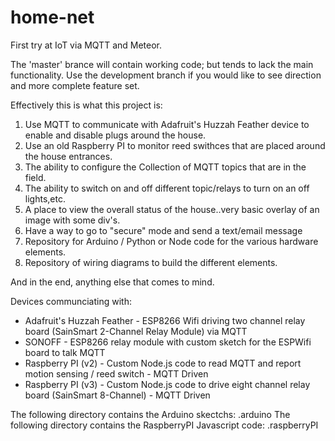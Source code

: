 # home-net
First try at IoT via MQTT and Meteor.

The 'master' brance will contain working code; but tends to lack the main functionality.  Use the development branch if you would like to see direction and more complete feature set.

Effectively this is what this project is:

1. Use MQTT to communicate with Adafruit's Huzzah Feather device to enable and disable plugs around the house.
2. Use an old Raspberry PI to monitor reed swithces that are placed around the house entrances.
3. The ability to configure the Collection of MQTT topics that are in the field.
4. The ability to switch on and off different topic/relays to turn on an off lights,etc.
5. A place to view the overall status of the house..very basic overlay of an image with some div's.
6. Have a way to go to "secure" mode and send a text/email message
7. Repository for Arduino / Python or Node code for the various hardware elements.
8. Repository of wiring diagrams to build the different elements.

And in the end, anything else that comes to mind.

Devices communciating with:
 - Adafruit's Huzzah Feather - ESP8266 Wifi driving two channel relay board (SainSmart 2-Channel Relay Module) via MQTT
 - SONOFF - ESP8266 relay module with custom sketch for the ESPWifi board to talk MQTT
 - Raspberry PI (v2) - Custom Node.js code to read MQTT and report motion sensing / reed switch - MQTT Driven
 - Raspberry PI (v3) - Custom Node.js code to drive eight channel relay board (SainSmart 8-Channel) - MQTT Driven

The following directory contains the Arduino skectchs: .arduino
The following directory contains the RaspberryPI Javascript code: .raspberryPI

